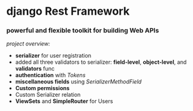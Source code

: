 # django Rest Framework

### powerful and flexible toolkit for building Web APIs

_project overview:_

+ __serializer__ for user registration
+ added all three validators to serializer: __field-level__, __object-level__, and __validators__ func
+ __authentication__ with _Tokens_ 
+ __miscellaneous fields__ using _SerializerMethodField_
+ __Custom permissions__
+ Custom Serializer relation
+ __ViewSets__ and __SimpleRouter__ for Users 



